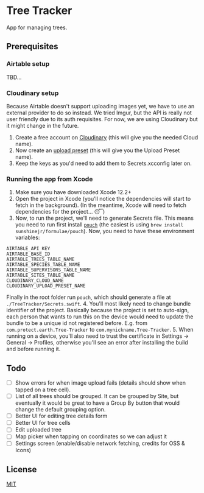 #  Tree Tracker
App for managing trees.

## Prerequisites

### Airtable setup
TBD...

### Cloudinary setup
Because Airtable doesn't support uploading images yet, we have to use an external provider to do so instead. We tried Imgur, but the API is really not user friendly due to its auth requisites. For now, we are using Cloudinary but it might change in the future.

1. Create a free account on [Cloudinary](https://cloudinary.com/users/register/free) (this will give you the needed Cloud name).
2. Now create an [upload preset](https://cloudinary.com/console/settings/upload) (this will give you the Upload Preset name).
3. Keep the keys as you'd need to add them to Secrets.xcconfig later on.

### Running the app from Xcode
1. Make sure you have downloaded Xcode 12.2+
2. Open the project in Xcode (you'll notice the dependencies will start to fetch in the background).
(In the meantime, Xcode will need to fetch dependencies for the project... 😴)
3. Now, to run the project, we'll need to generate Secrets file. This means you need to run first install [`pouch`](https://github.com/sunshinejr/pouch) (the easiest is using `brew install sunshinejr/formulae/pouch`). Now, you need to have these environment variables:
```
AIRTABLE_API_KEY
AIRTABLE_BASE_ID
AIRTABLE_TREES_TABLE_NAME
AIRTABLE_SPECIES_TABLE_NAME
AIRTABLE_SUPERVISORS_TABLE_NAME
AIRTABLE_SITES_TABLE_NAME
CLOUDINARY_CLOUD_NAME
CLOUDINARY_UPLOAD_PRESET_NAME
```
Finally in the root folder run `pouch`, which should generate a file at `./TreeTracker/Secrets.swift`.
4. You'll most likely need to change bundle identifier of the project. Basically because the project is set to auto-sign, each person that wants to run this on the device would need to update the bundle to be a unique id not registered before. E.g. from `com.protect.earth.Tree-Tracker` to `com.mynickname.Tree-Tracker`.
5. When running on a device, you'll also need to trust the certificate in Settings -> General -> Profiles, otherwise you'll see an error after installing the build and before running it.

## Todo
- [ ] Show errors for when image upload fails (details should show when tapped on a tree cell).
- [ ] List of all trees should be grouped. It can be grouped by Site, but eventually it would be great to have a Group By button that would change the default grouping option.
- [ ] Better UI for editing tree details form
- [ ] Better UI for tree cells
- [ ] Edit uploaded tree
- [ ] Map picker when tapping on coordinates so we can adjust it
- [ ] Settings screen (enable/disable network fetching, credits for OSS & Icons)

## License
[MIT](License.md)

